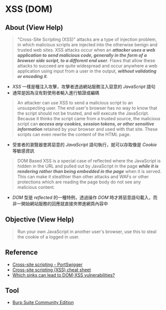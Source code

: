 # XSS (DOM)

## About (View Help)

> "Cross-Site Scripting (XSS)" attacks are a type of injection problem, in which malicious scripts are injected into the otherwise benign and trusted web sites. XSS attacks occur when an ***attacker uses a web application to send malicious code, generally in the form of a browser side script, to a different end user***. Flaws that allow these attacks to succeed are quite widespread and occur anywhere a web application using input from a user in the output, ***without validating or encoding it***.
- *XSS* 一樣是種注入攻擊，攻擊者透過網站服務注入惡意的 *JavaScript* 語句
- 通常是因為沒有對使用者輸入進行驗證或編碼
> An attacker can use XSS to send a malicious script to an unsuspecting user. The end user's browser has no way to know that the script should not be trusted, and will execute the JavaScript. Because it thinks the script came from a trusted source, the malicious script can ***access any cookies, session tokens, or other sensitive information*** retained by your browser and used with that site. These scripts can even rewrite the content of the HTML page.
- 受害者的瀏覽器會將惡意的 *JavaScript* 語句執行，就可以存取像是 *Cookie* 等敏感資訊
> DOM Based XSS is a special case of reflected where the JavaScript is hidden in the URL and pulled out by JavaScript in the page ***while it is rendering rather than being embedded in the page*** when it is served. This can make it stealthier than other attacks and WAFs or other protections which are reading the page body do not see any malicious content.
- *DOM* 型是 *reflected* 的一種特例，透過操作 *DOM* 時才將惡意語句載入，而非一開始網站服務的回應就直接夾帶進網頁內容中

## Objective (View Help)

> Run your own JavaScript in another user's browser, use this to steal the cookie of a logged in user.

## Reference

- [Cross-site scripting - PortSwigger](https://portswigger.net/web-security/cross-site-scripting)
- [Cross-site scripting (XSS) cheat sheet](https://portswigger.net/web-security/cross-site-scripting/cheat-sheet)
- [Which sinks can lead to DOM-XSS vulnerabilities?](https://portswigger.net/web-security/cross-site-scripting/dom-based#which-sinks-can-lead-to-dom-xss-vulnerabilities)

## Tool

- [Burp Suite Community Edition](https://portswigger.net/burp/communitydownload)